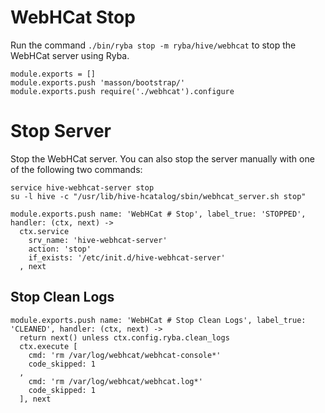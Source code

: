 
# WebHCat Stop

Run the command `./bin/ryba stop -m ryba/hive/webhcat` to stop the WebHCat
server using Ryba.

    module.exports = []
    module.exports.push 'masson/bootstrap/'
    module.exports.push require('./webhcat').configure

# Stop Server

Stop the WebHCat server. You can also stop the server manually with one of the
following two commands:

```
service hive-webhcat-server stop
su -l hive -c "/usr/lib/hive-hcatalog/sbin/webhcat_server.sh stop"
```

    module.exports.push name: 'WebHCat # Stop', label_true: 'STOPPED', handler: (ctx, next) ->
      ctx.service
        srv_name: 'hive-webhcat-server'
        action: 'stop'
        if_exists: '/etc/init.d/hive-webhcat-server'
      , next


## Stop Clean Logs

    module.exports.push name: 'WebHCat # Stop Clean Logs', label_true: 'CLEANED', handler: (ctx, next) ->
      return next() unless ctx.config.ryba.clean_logs
      ctx.execute [
        cmd: 'rm /var/log/webhcat/webhcat-console*'
        code_skipped: 1
      ,
        cmd: 'rm /var/log/webhcat/webhcat.log*'
        code_skipped: 1
      ], next
